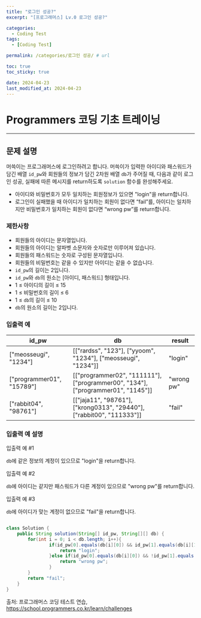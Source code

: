 ```yaml
---
title: "로그인 성공?"
excerpt: "[프로그래머스] Lv.0 로그인 성공?"

categories:
  - Coding Test
tags:
  - [Coding Test]

permalink: /categories/로그인 성공/ # url

toc: true
toc_sticky: true

date: 2024-04-23
last_modified_at: 2024-04-23
---
```


# Programmers 코딩 기초 트레이닝

---

## 문제 설명

머쓱이는 프로그래머스에 로그인하려고 합니다. 머쓱이가 입력한 아이디와 패스워드가 담긴 배열 `id_pw`와 회원들의 정보가 담긴 2차원 배열 `db`가 주어질 때, 다음과 같이 로그인 성공, 실패에 따른 메시지를 return하도록 `solution` 함수를 완성해주세요.

- 아이디와 비밀번호가 모두 일치하는 회원정보가 있으면 "login"을 return합니다.
- 로그인이 실패했을 때 아이디가 일치하는 회원이 없다면 “fail”를, 아이디는 일치하지만 비밀번호가 일치하는 회원이 없다면 “wrong pw”를 return합니다.

### 제한사항

- 회원들의 아이디는 문자열입니다.
- 회원들의 아이디는 알파벳 소문자와 숫자로만 이루어져 있습니다.
- 회원들의 패스워드는 숫자로 구성된 문자열입니다.
- 회원들의 비밀번호는 같을 수 있지만 아이디는 같을 수 없습니다.
- `id_pw`의 길이는 2입니다.
- `id_pw`와 `db`의 원소는 [아이디, 패스워드] 형태입니다.
- 1 ≤ 아이디의 길이 ≤ 15
- 1 ≤ 비밀번호의 길이 ≤ 6
- 1 ≤ `db`의 길이 ≤ 10
- `db`의 원소의 길이는 2입니다.

### 입출력 예

| id_pw            | db                                                                      | result    |
|------------------|-------------------------------------------------------------------------|-----------|
| ["meosseugi", "1234"] | [["rardss", "123"], ["yyoom", "1234"], ["meosseugi", "1234"]]           | "login"   |
| ["programmer01", "15789"] | [["programmer02", "111111"], ["programmer00", "134"], ["programmer01", "1145"]] | "wrong pw"|
| ["rabbit04", "98761"] | [["jaja11", "98761"], ["krong0313", "29440"], ["rabbit00", "111333"]]    | "fail"    |

### 입출력 예 설명

입출력 예 #1

`db`에 같은 정보의 계정이 있으므로 "login"을 return합니다.

입출력 예 #2

`db`에 아이디는 같지만 패스워드가 다른 계정이 있으므로 "wrong pw"를 return합니다.

입출력 예 #3

`db`에 아이디가 맞는 계정이 없으므로 "fail"을 return합니다.

```java

class Solution {
    public String solution(String[] id_pw, String[][] db) {
        for(int i = 0; i < db.length; i++){            
                if(id_pw[0].equals(db[i][0]) && id_pw[1].equals(db[i][1])){
                    return "login";
                }else if(id_pw[0].equals(db[i][0]) && !id_pw[1].equals(db[i][1])){
                    return "wrong pw";
                }      
        }      
        return "fail";
    }
}

``````

출처: 프로그래머스 코딩 테스트 연습, https://school.programmers.co.kr/learn/challenges
